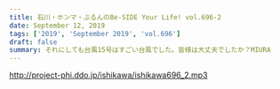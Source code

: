 ```yaml
---
title: 石川・ホンマ・ぶるんのBe-SIDE Your Life! vol.696-2
date: September 12, 2019
tags: ['2019', 'September 2019', 'vol.696']
draft: false
summary: それにしても台風15号はすごい台風でした。皆様は大丈夫でしたか？MIURA
---
```


http://project-phi.ddo.jp/ishikawa/ishikawa696_2.mp3
